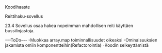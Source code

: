Koodihaaste

Reittihaku-sovellus

23.4 Sovellus osaa hakea nopeimman mahdollisen reiti käyttäen bussilinjastoja.

---ToDo---
-Muokkaa array.map toiminnallisuudet oikeaksi
-Ominaisuuksien jakamista omiin komponentteihin(Refactorointia)
-Koodin selkeyttämistä
